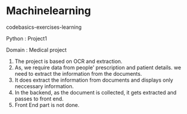 # Machinelearning
codebasics-exercises-learning

Python : Project1 

Domain : Medical project 

1. The project is based on OCR and extraction. 
2. As, we require data from people' prescription and patient details. we need to extract the information from the documents.
3. It does extract the information from documents and displays only neccessary information.
4. In the backend, as the document is collected, it gets extracted and passes to front end.
5. Front End part is not done.


